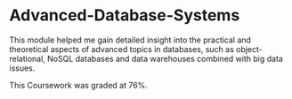 # Advanced-Database-Systems

This module helped me gain detailed insight into the practical and theoretical aspects of advanced topics in databases, such as object-relational, NoSQL databases and data warehouses combined with big data issues.

This Coursework was graded at 76%.

